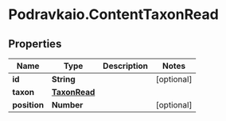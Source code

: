 # Podravkaio.ContentTaxonRead

## Properties
Name | Type | Description | Notes
------------ | ------------- | ------------- | -------------
**id** | **String** |  | [optional] 
**taxon** | [**TaxonRead**](TaxonRead.md) |  | 
**position** | **Number** |  | [optional] 


